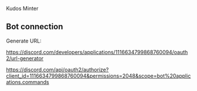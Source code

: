 Kudos Minter


## Bot connection

Generate URL:

https://discord.com/developers/applications/1116634799868760094/oauth2/url-generator

https://discord.com/api/oauth2/authorize?client_id=1116634799868760094&permissions=2048&scope=bot%20applications.commands
